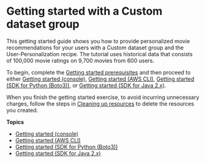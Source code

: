 # Getting started with a Custom dataset group<a name="getting-started-custom"></a>

 This getting started guide shows you how to provide personalized movie recommendations for your users with a Custom dataset group and the User\-Personalization recipe\. The tutorial uses historical data that consists of 100,000 movie ratings on 9,700 movies from 600 users\.

To begin, complete the [Getting started prerequisites](gs-prerequisites.md) and then proceed to either [Getting started \(console\)](getting-started-console.md), [Getting started \(AWS CLI\)](getting-started-cli.md), [Getting started \(SDK for Python \(Boto3\)\)](getting-started-python.md), or [Getting started \(SDK for Java 2\.x\)](getting-started-java.md)\.

When you finish the getting started exercise, to avoid incurring unnecessary charges, follow the steps in [Cleaning up resources](gs-cleanup.md) to delete the resources you created\. 

**Topics**
+ [Getting started \(console\)](getting-started-console.md)
+ [Getting started \(AWS CLI\)](getting-started-cli.md)
+ [Getting started \(SDK for Python \(Boto3\)\)](getting-started-python.md)
+ [Getting started \(SDK for Java 2\.x\)](getting-started-java.md)